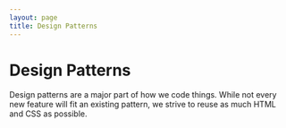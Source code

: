 ```yaml
---
layout: page
title: Design Patterns
---
```

# Design Patterns

Design patterns are a major part of how we code things. While not every new feature will fit an existing pattern, we strive to reuse as much HTML and CSS as possible.
